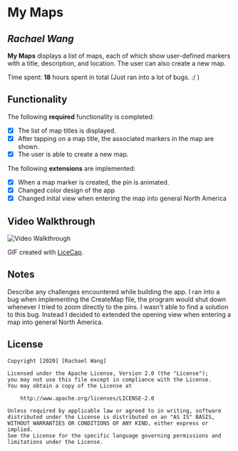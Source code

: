 # My Maps 

## *Rachael Wang*

**My Maps** displays a list of maps, each of which show user-defined markers with a title, description, and location. The user can also create a new map. 

Time spent: **18** hours spent in total  (Just ran into a lot of bugs. :/ ) 

## Functionality 

The following **required** functionality is completed:

* [X] The list of map titles is displayed.
* [X] After tapping on a map title, the associated markers in the map are shown.
* [X] The user is able to create a new map.

The following **extensions** are implemented:

* [X] When a map marker is created, the pin is animated.
* [X] Changed color design of the app
* [X] Changed inital view when entering the map into general North America

## Video Walkthrough

<img src='https://imgur.com/Vq49JkJ.gif' title='Video Walkthrough' width='' alt='Video Walkthrough' />


GIF created with [LiceCap](http://www.cockos.com/licecap/).

## Notes

Describe any challenges encountered while building the app.
I ran into a bug when implementing the CreateMap file, the program would shut down whenever I tried to zoom directly to the pins. I wasn't able to find a solution to this bug. Instead I decided to extended the opening view when entering a map into general North America. 

## License

    Copyright [2020] [Rachael Wang]

    Licensed under the Apache License, Version 2.0 (the "License");
    you may not use this file except in compliance with the License.
    You may obtain a copy of the License at

        http://www.apache.org/licenses/LICENSE-2.0

    Unless required by applicable law or agreed to in writing, software
    distributed under the License is distributed on an "AS IS" BASIS,
    WITHOUT WARRANTIES OR CONDITIONS OF ANY KIND, either express or implied.
    See the License for the specific language governing permissions and
    limitations under the License.
